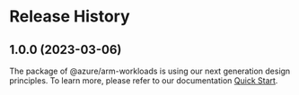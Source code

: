 # Release History
    
## 1.0.0 (2023-03-06)

The package of @azure/arm-workloads is using our next generation design principles. To learn more, please refer to our documentation [Quick Start](https://aka.ms/js-track2-quickstart).
